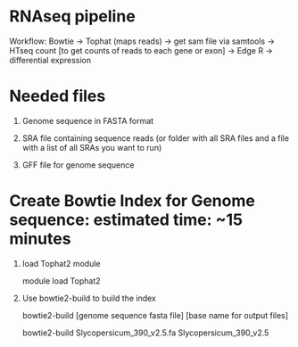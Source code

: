 # RNAseq pipeline

Workflow: Bowtie -> Tophat (maps reads) -> get sam file via samtools -> 
HTseq count [to get counts of reads to each gene or exon] -> Edge R -> differential expression  

# Needed files

1) Genome sequence in FASTA format

2) SRA file containing sequence reads (or folder with all SRA files and a file with a list of all SRAs you want to run)

3) GFF file for genome sequence

# Create Bowtie Index for Genome sequence: estimated time: ~15 minutes

1) load Tophat2 module

    module load Tophat2
    
2) Use bowtie2-build to build the index

    bowtie2-build [genome sequence fasta file] [base name for output files]
    
    bowtie2-build  Slycopersicum_390_v2.5.fa  Slycopersicum_390_v2.5
